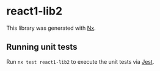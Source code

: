 # react1-lib2

This library was generated with [Nx](https://nx.dev).

## Running unit tests

Run `nx test react1-lib2` to execute the unit tests via [Jest](https://jestjs.io).
